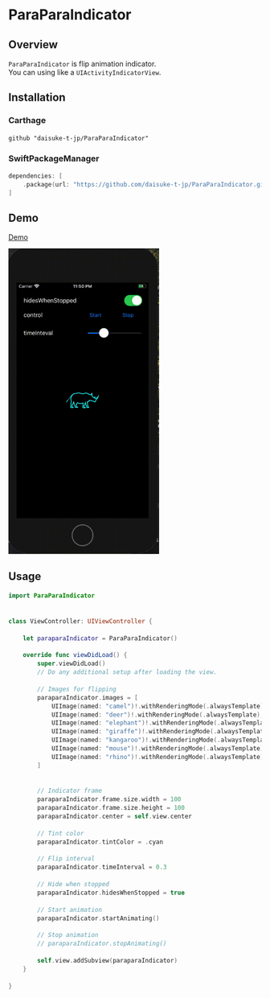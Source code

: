 # ParaParaIndicator

## Overview

`ParaParaIndicator` is flip animation indicator.  
You can using like a `UIActivityIndicatorView`.


## Installation

### Carthage

```
github "daisuke-t-jp/ParaParaIndicator"
```

### SwiftPackageManager

```swift
dependencies: [
    .package(url: "https://github.com/daisuke-t-jp/ParaParaIndicator.git", .upToNextMajor(from: "1.0.0"))
]
```

## Demo

[Demo](https://github.com/daisuke-t-jp/ParaParaIndicator/tree/master/ParaParaIndicatorDemo)

<img src="https://raw.githubusercontent.com/daisuke-t-jp/ParaParaIndicator/master/demo.gif" width=300px>


## Usage

```swift
import ParaParaIndicator


class ViewController: UIViewController {
    
    let paraparaIndicator = ParaParaIndicator()
    
    override func viewDidLoad() {
        super.viewDidLoad()
        // Do any additional setup after loading the view.
        
        // Images for flipping 
        paraparaIndicator.images = [
            UIImage(named: "camel")!.withRenderingMode(.alwaysTemplate),
            UIImage(named: "deer")!.withRenderingMode(.alwaysTemplate),
            UIImage(named: "elephant")!.withRenderingMode(.alwaysTemplate),
            UIImage(named: "giraffe")!.withRenderingMode(.alwaysTemplate),
            UIImage(named: "kangaroo")!.withRenderingMode(.alwaysTemplate),
            UIImage(named: "mouse")!.withRenderingMode(.alwaysTemplate),
            UIImage(named: "rhino")!.withRenderingMode(.alwaysTemplate),
        ]
        
        
        // Indicator frame
        paraparaIndicator.frame.size.width = 100
        paraparaIndicator.frame.size.height = 100     
        paraparaIndicator.center = self.view.center
        
        // Tint color
        paraparaIndicator.tintColor = .cyan
        
        // Flip interval
        paraparaIndicator.timeInterval = 0.3
        
        // Hide when stopped
        paraparaIndicator.hidesWhenStopped = true
        
        // Start animation
        paraparaIndicator.startAnimating()
        
        // Stop animation
        // paraparaIndicator.stopAnimating()
        
        self.view.addSubview(paraparaIndicator)
    }
    
}
```
